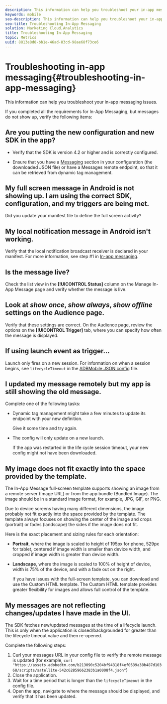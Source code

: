 ```yaml
---
description: This information can help you troubleshoot your in-app messaging issues.
keywords: mobile
seo-description: This information can help you troubleshoot your in-app messaging issues.
seo-title: Troubleshooting In-App Messaging
solution: Marketing Cloud,Analytics
title: Troubleshooting In-App Messaging
topic: Metrics
uuid: 8813e8d8-bb1e-46ad-83cd-98ae68f73ce6
---
```


# Troubleshooting in-app messaging{#troubleshooting-in-app-messaging}

This information can help you troubleshoot your in-app messaging issues.

 If you completed all the requirements for In-App Messaging, but messages do not show up, verify the following items: 

## Are you putting the new configuration and new SDK in the app?

* Verify that the SDK is version 4.2 or higher and is correctly configured. 

* Ensure that you have a [Messaging](/help/using/in-app-messaging/in-app-messaging.md) section in your configuration (the downloaded JSON file) or have a Messages remote endpoint, so that it can be retrieved from dynamic tag management.

## My full screen message in Android is not showing up. I am using the correct SDK, configuration, and my triggers are being met.

Did you update your manifest file to define the full screen activity?

## My local notification message in Android isn't working.

  Verify that the local notification broadcast receiver is declared in your manifest. For more information, see step #1 in [In-app messaging](/help/android/messaging-main/messaging/messaging.md).

## Is the message live?

  Check the list view in the **[!UICONTROL Status]** column on the Manage In-App Message page and verify whether the message is live. 

## Look at *show once*, *show always*, *show offline* settings on the Audience page.

  Verify that these settings are correct. On the Audience page, review the options on the **[!UICONTROL Trigger]** tab, where you can specify how often the message is displayed.

## If using launch event as trigger...

  Launch only fires on a new session. For information on when a session begins, see `lifecycleTimeout` in the [ADBMobile JSON config](/help/ios/configuration/json-config/json-config.md) file.

## I updated my message remotely but my app is still showing the old message.

Complete one of the following tasks: 

* Dynamic tag management might take a few minutes to update its endpoint with your new definition. 
  
  Give it some time and try again. 

* The config will only update on a new launch. 
  
  If the app was restarted in the life cycle session timeout, your new config might not have been downloaded.

## My image does not fit exactly into the space provided by the template.

The In-App Message full-screen template supports showing an image from a remote server (Image URL) or from the app bundle (Bundled Image). The image should be in a standard image format, for example, JPG, GIF, or PNG. 
  
Due to device screens having many different dimensions, the image probably not fit exactly into the space provided by the template. The template always focuses on showing the center of the image and crops (portrait) or fades (landscape) the sides if the image does not fit. 
  
Here is the exact placement and sizing rules for each orientation: 
  
* **Portrait**, where the image is scaled to height of 195px for phone, 529px for tablet, centered if image width is smaller than device width, and cropped if image width is greater than device width. 

* **Landscape**, where the image is scaled to 100% of height of device, width is 75% of the device, and with a fade out on the right.
  
  If you have issues with the full-screen template, you can download and use the Custom HTML template. The Custom HTML template provides greater flexibility for images and allows full control of the template.

## My messages are not reflecting changes/updates I have made in the UI.

The SDK fetches new/updated messages at the time of a lifecycle launch. This is only when the application is closed/backgrounded for greater than the lifecycle timeout value and then re-opened. 

Complete the following steps: 

  1. Curl your messages URL in your config file to verify the remote message is updated (for example, `curl "https://assets.adobedtm.com/b213090c5204bf94318f4ef0539a38b487d10368/scripts/satellite-542c62859662383b1a0008f4.json"`) 
  1. Close the application.  
  1. Wait for a time period that is longer than the `lifecycleTimeout` in the config file. 
  1. Open the app, navigate to where the message should be displayed, and verify that it has been updated.
